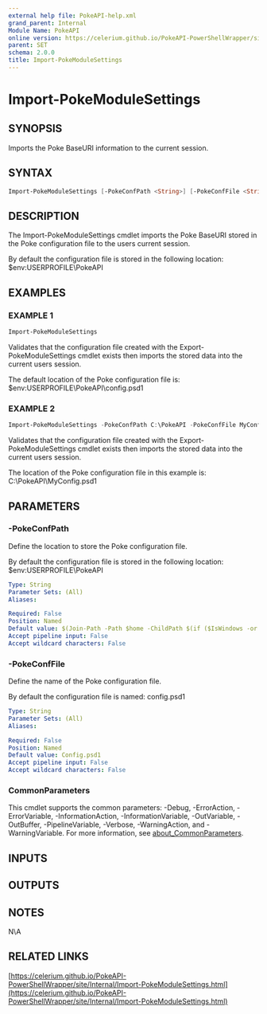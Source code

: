 ```yaml
---
external help file: PokeAPI-help.xml
grand_parent: Internal
Module Name: PokeAPI
online version: https://celerium.github.io/PokeAPI-PowerShellWrapper/site/Internal/Import-PokeModuleSettings.html
parent: SET
schema: 2.0.0
title: Import-PokeModuleSettings
---
```


# Import-PokeModuleSettings

## SYNOPSIS
Imports the Poke BaseURI information to the current session.

## SYNTAX

```powershell
Import-PokeModuleSettings [-PokeConfPath <String>] [-PokeConfFile <String>] [<CommonParameters>]
```

## DESCRIPTION
The Import-PokeModuleSettings cmdlet imports the Poke BaseURI stored in the
Poke configuration file to the users current session.

By default the configuration file is stored in the following location:
    $env:USERPROFILE\PokeAPI

## EXAMPLES

### EXAMPLE 1
```powershell
Import-PokeModuleSettings
```

Validates that the configuration file created with the Export-PokeModuleSettings cmdlet exists
then imports the stored data into the current users session.

The default location of the Poke configuration file is:
    $env:USERPROFILE\PokeAPI\config.psd1

### EXAMPLE 2
```powershell
Import-PokeModuleSettings -PokeConfPath C:\PokeAPI -PokeConfFile MyConfig.psd1
```

Validates that the configuration file created with the Export-PokeModuleSettings cmdlet exists
then imports the stored data into the current users session.

The location of the Poke configuration file in this example is:
    C:\PokeAPI\MyConfig.psd1

## PARAMETERS

### -PokeConfPath
Define the location to store the Poke configuration file.

By default the configuration file is stored in the following location:
    $env:USERPROFILE\PokeAPI

```yaml
Type: String
Parameter Sets: (All)
Aliases:

Required: False
Position: Named
Default value: $(Join-Path -Path $home -ChildPath $(if ($IsWindows -or $PSEdition -eq 'Desktop'){"PokeAPI"}else{".PokeAPI"}) )
Accept pipeline input: False
Accept wildcard characters: False
```

### -PokeConfFile
Define the name of the Poke configuration file.

By default the configuration file is named:
    config.psd1

```yaml
Type: String
Parameter Sets: (All)
Aliases:

Required: False
Position: Named
Default value: Config.psd1
Accept pipeline input: False
Accept wildcard characters: False
```

### CommonParameters
This cmdlet supports the common parameters: -Debug, -ErrorAction, -ErrorVariable, -InformationAction, -InformationVariable, -OutVariable, -OutBuffer, -PipelineVariable, -Verbose, -WarningAction, and -WarningVariable. For more information, see [about_CommonParameters](http://go.microsoft.com/fwlink/?LinkID=113216).

## INPUTS

## OUTPUTS

## NOTES
N\A

## RELATED LINKS

[https://celerium.github.io/PokeAPI-PowerShellWrapper/site/Internal/Import-PokeModuleSettings.html](https://celerium.github.io/PokeAPI-PowerShellWrapper/site/Internal/Import-PokeModuleSettings.html)

